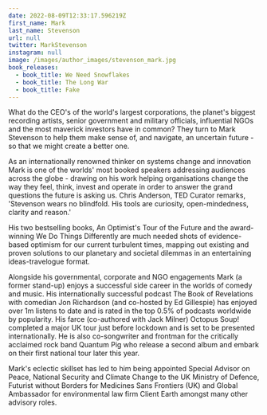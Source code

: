 ```yaml
---
date: 2022-08-09T12:33:17.596219Z
first_name: Mark
last_name: Stevenson
url: null
twitter: MarkStevenson
instagram: null
image: /images/author_images/stevenson_mark.jpg
book_releases:
  - book_title: We Need Snowflakes
  - book_title: The Long War
  - book_title: Fake
---
```

What do the CEO's of the world's largest corporations, the planet's biggest recording artists, senior government and military officials, influential NGOs and the most maverick investors have in common? They turn to Mark Stevenson to help them make sense of, and navigate, an uncertain future - so that we might create a better one.

As an internationally renowned thinker on systems change and innovation Mark is one of the worlds' most booked speakers addressing audiences across the globe - drawing on his work helping organisations change the way they feel, think, invest and operate in order to answer the grand questions the future is asking us. Chris Anderson, TED Curator remarks, 'Stevenson wears no blindfold. His tools are curiosity, open-mindedness, clarity and reason.'

His two bestselling books, An Optimist's Tour of the Future and the award-winning We Do Things Differently are much needed shots of evidence-based optimism for our current turbulent times, mapping out existing and proven solutions to our planetary and societal dilemmas in an entertaining ideas-travelogue format. 

Alongside his governmental, corporate and NGO engagements Mark (a former stand-up) enjoys a successful side career in the worlds of comedy and music. His internationally successful podcast The Book of Revelations with comedian Jon Richardson (and co-hosted by Ed Gillespie) has enjoyed over 1m listens to date and is rated in the top 0.5% of podcasts worldwide by popularity. His farce (co-authored with Jack Milner) Octopus Soup! completed a major UK tour just before lockdown and is set to be presented internationally. He is also co-songwriter and frontman for the critically acclaimed rock band Quantum Pig who release a second album and embark on their first national tour later this year.

Mark's eclectic skillset has led to him being appointed Special Advisor on Peace, National Security and Climate Change to the UK Ministry of Defence, Futurist without Borders for Medicines Sans Frontiers (UK) and Global Ambassador for environmental law firm Client Earth amongst many other advisory roles.